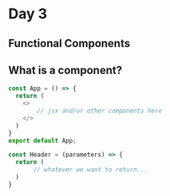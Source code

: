 # Day 3


## Functional Components


## What is a component?


```javascript
const App = () => {
  return (
    <>
        // jsx and/or other components here
    </>
  )
}
export default App;
```


```javascript
const Header = (parameters) => {
  return (
       // whatever we want to return... 
  )
}
```







